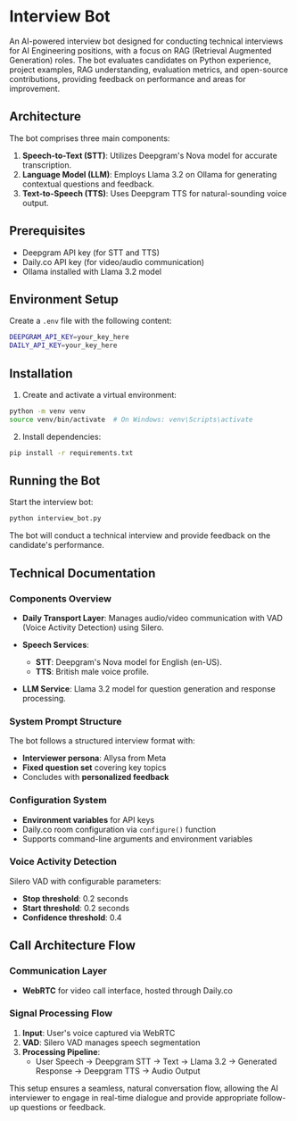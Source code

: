 # Interview Bot

An AI-powered interview bot designed for conducting technical interviews for AI Engineering positions, with a focus on RAG (Retrieval Augmented Generation) roles. The bot evaluates candidates on Python experience, project examples, RAG understanding, evaluation metrics, and open-source contributions, providing feedback on performance and areas for improvement.

## Architecture

The bot comprises three main components:

1. **Speech-to-Text (STT)**: Utilizes Deepgram's Nova model for accurate transcription.
2. **Language Model (LLM)**: Employs Llama 3.2 on Ollama for generating contextual questions and feedback.
3. **Text-to-Speech (TTS)**: Uses Deepgram TTS for natural-sounding voice output.

## Prerequisites

- Deepgram API key (for STT and TTS)
- Daily.co API key (for video/audio communication)
- Ollama installed with Llama 3.2 model

## Environment Setup

Create a `.env` file with the following content:

```bash
DEEPGRAM_API_KEY=your_key_here
DAILY_API_KEY=your_key_here
```

## Installation

1. Create and activate a virtual environment:
```bash
python -m venv venv
source venv/bin/activate  # On Windows: venv\Scripts\activate
```
2. Install dependencies:
```bash
pip install -r requirements.txt
```

## Running the Bot
Start the interview bot:

```bash
python interview_bot.py
```

The bot will conduct a technical interview and provide feedback on the candidate's performance.

## Technical Documentation

### Components Overview

- **Daily Transport Layer**: Manages audio/video communication with VAD (Voice Activity Detection) using Silero.

- **Speech Services**:
  - **STT**: Deepgram's Nova model for English (en-US).
  - **TTS**: British male voice profile.

- **LLM Service**: Llama 3.2 model for question generation and response processing.

### System Prompt Structure

The bot follows a structured interview format with:
- **Interviewer persona**: Allysa from Meta
- **Fixed question set** covering key topics
- Concludes with **personalized feedback**

### Configuration System

- **Environment variables** for API keys
- Daily.co room configuration via `configure()` function
- Supports command-line arguments and environment variables

### Voice Activity Detection

Silero VAD with configurable parameters:
- **Stop threshold**: 0.2 seconds
- **Start threshold**: 0.2 seconds
- **Confidence threshold**: 0.4

## Call Architecture Flow

### Communication Layer

- **WebRTC** for video call interface, hosted through Daily.co

### Signal Processing Flow

1. **Input**: User's voice captured via WebRTC
2. **VAD**: Silero VAD manages speech segmentation
3. **Processing Pipeline**:
   - User Speech → Deepgram STT → Text → Llama 3.2 → Generated Response → Deepgram TTS → Audio Output

This setup ensures a seamless, natural conversation flow, allowing the AI interviewer to engage in real-time dialogue and provide appropriate follow-up questions or feedback.